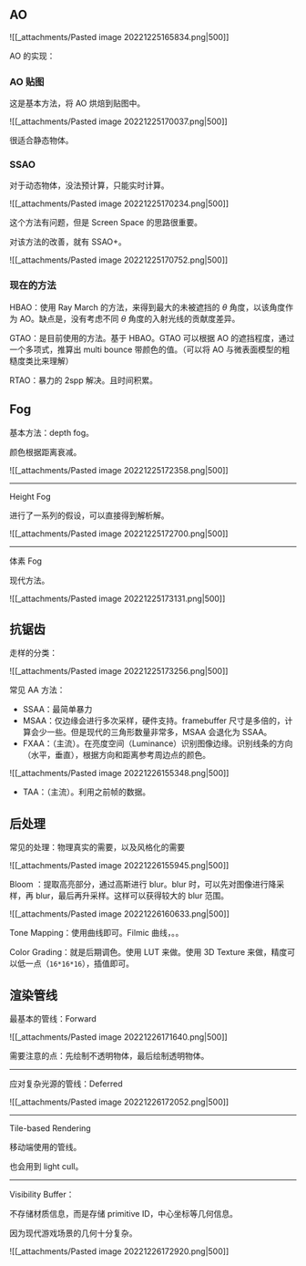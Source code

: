 
## AO

![[_attachments/Pasted image 20221225165834.png|500]]

AO 的实现：


### AO 贴图

这是基本方法，将 AO 烘焙到贴图中。

![[_attachments/Pasted image 20221225170037.png|500]]

很适合静态物体。


### SSAO

对于动态物体，没法预计算，只能实时计算。

![[_attachments/Pasted image 20221225170234.png|500]]

这个方法有问题，但是 Screen Space 的思路很重要。

对该方法的改善，就有 SSAO+。

![[_attachments/Pasted image 20221225170752.png|500]]

### 现在的方法

HBAO：使用 Ray March 的方法，来得到最大的未被遮挡的 $\theta$ 角度，以该角度作为 AO。缺点是，没有考虑不同 $\theta$ 角度的入射光线的贡献度差异。

GTAO：是目前使用的方法。基于 HBAO。GTAO 可以根据 AO 的遮挡程度，通过一个多项式，推算出 multi bounce 带颜色的值。（可以将 AO 与微表面模型的粗糙度类比来理解）

RTAO：暴力的 2spp 解决。且时间积累。


## Fog

基本方法：depth fog。

颜色根据距离衰减。

![[_attachments/Pasted image 20221225172358.png|500]]

---

Height Fog

进行了一系列的假设，可以直接得到解析解。

![[_attachments/Pasted image 20221225172700.png|500]]

---

体素 Fog

现代方法。

![[_attachments/Pasted image 20221225173131.png|500]]


## 抗锯齿

走样的分类：

![[_attachments/Pasted image 20221225173256.png|500]]


常见 AA 方法：

- SSAA：最简单暴力
- MSAA：仅边缘会进行多次采样，硬件支持。framebuffer 尺寸是多倍的，计算会少一些。但是现代的三角形数量非常多，MSAA 会退化为 SSAA。
- FXAA：（主流）。在亮度空间（Luminance）识别图像边缘。识别线条的方向（水平，垂直），根据方向和距离参考周边点的颜色。

![[_attachments/Pasted image 20221226155348.png|500]]

- TAA：（主流）。利用之前帧的数据。


## 后处理

常见的处理：物理真实的需要，以及风格化的需要

![[_attachments/Pasted image 20221226155945.png|500]]


Bloom ：提取高亮部分，通过高斯进行 blur。blur 时，可以先对图像进行降采样，再 blur，最后再升采样。这样可以获得较大的 blur 范围。

![[_attachments/Pasted image 20221226160633.png|500]]


Tone Mapping：使用曲线即可。Filmic 曲线，。。

Color Grading：就是后期调色。使用 LUT 来做。使用 3D Texture 来做，精度可以低一点（`16*16*16`），插值即可。


## 渲染管线

最基本的管线：Forward

![[_attachments/Pasted image 20221226171640.png|500]]

需要注意的点：先绘制不透明物体，最后绘制透明物体。

---

应对复杂光源的管线：Deferred

![[_attachments/Pasted image 20221226172052.png|500]]

---

Tile-based Rendering

移动端使用的管线。

也会用到 light cull。


---

Visibility Buffer：

不存储材质信息，而是存储 primitive ID，中心坐标等几何信息。

因为现代游戏场景的几何十分复杂。

![[_attachments/Pasted image 20221226172920.png|500]]
















